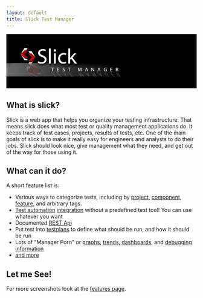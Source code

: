 ```yaml
---
layout: default
title: Slick Test Manager
---
```


![slick logo](/images/slickFancy.gif)

What is slick?
--------------

Slick is a web app that helps you organize your testing infrastructure.  That means slick does what most test or quality
management applications do.  It keeps track of test cases, projects, results of tests, etc.  One of the main goals
of slick is to make it really easy for engineers and analysts to do their jobs.  Slick should look nice, give
management what they need, and get out of the way for those using it.

What can it do?
---------------

A short feature list is:

* Various ways to categorize tests, including by [project](/features/project.html), [component](/features/project.html), [feature](/features/project.html), and arbitrary tags.
* [Test automation](/features/testautomation.html) [integration](/features/clients.html) without a predefined test tool!  You can use whatever you want
* Documented [REST Api](/features/rest.html)
* Put test into [testplans](/features/testplans.html) to define what should be run, and how it should be run
* Lots of "Manager Porn" or [graphs](/features/testruns.html), [trends](/features/result.html), [dashboards](/features/dashboards.html), and [debugging information](/features/result.html)
* [and more](/features.html)

Let me See!
-----------

For more screenshots look at the [features page](/features.html).


